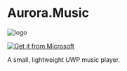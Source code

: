 # Aurora.Music

![logo](https://i.loli.net/2017/12/30/5a479416604d9.png "Logo")

<a href="https://www.microsoft.com/store/apps/9NBLGGH6JVDT?ocid=badge"><img src="https://assets.windowsphone.com/85864462-9c82-451e-9355-a3d5f874397a/English_get-it-from-MS_InvariantCulture_Default.png" alt="Get it from Microsoft" /></a>

A small, lightweight UWP music player.

